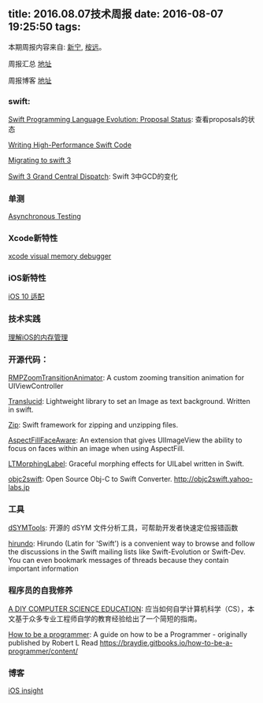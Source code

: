 title: 2016.08.07技术周报
date: 2016-08-07 19:25:50
tags:
---


本期周报内容来自: [新宁](https://github.com/SSSSSSnail), [桉远](https://github.com/AnYuan)。

周报汇总 [地址](https://github.com/BaiduHiDeviOS/iOS-Tech-Weekly)

周报博客 [地址](http://baiduhidevios.github.io/)

### swift:

[Swift Programming Language Evolution: Proposal Status](http://apple.github.io/swift-evolution/): 查看proposals的状态

[Writing High-Performance Swift Code](https://github.com/apple/swift/blob/master/docs/OptimizationTips.rst)

[Migrating to swift 3](http://www.jessesquires.com/migrating-to-swift-3/)

[Swift 3 Grand Central Dispatch](https://medium.com/swift-and-ios-writing/a-quick-look-at-gcd-and-swift-3-732bef6e1838#.bhqrecmpq): Swift 3中GCD的变化

### 单测

[Asynchronous Testing](https://medium.com/swift-programming/asynchronous-testing-e52db1b9b1fb#.ezgeue1i3)


### Xcode新特性

[xcode visual memory debugger](http://useyourloaf.com/blog/xcode-visual-memory-debugger/)

### iOS新特性

[iOS 10 适配](https://github.com/ChenYilong/iOS10AdaptationTips)

### 技术实践

[理解iOS的内存管理](http://blog.devtang.com/2016/07/30/ios-memory-management/)

### 开源代码：

[RMPZoomTransitionAnimator](https://github.com/recruit-mp/RMPZoomTransitionAnimator): A custom zooming transition animation for UIViewController

[Translucid](https://github.com/Ekhoo/Translucid): Lightweight library to set an Image as text background. Written in swift.

[Zip](https://github.com/marmelroy/Zip): Swift framework for zipping and unzipping files.

[AspectFillFaceAware](https://github.com/BeauNouvelle/AspectFillFaceAware): An extension that gives UIImageView the ability to focus on faces within an image when using AspectFill.

[LTMorphingLabel](https://github.com/lexrus/LTMorphingLabel): Graceful morphing effects for UILabel written in Swift.

[objc2swift](https://github.com/yahoojapan/objc2swift): Open Source Obj-C to Swift Converter. http://objc2swift.yahoo-labs.jp

### 工具

[dSYMTools](https://github.com/answer-huang/dSYMTools): 开源的 dSYM 文件分析工具，可帮助开发者快速定位报错函数

[hirundo](https://stylemac.com/hirundo/): Hirundo (Latin for 'Swift') is a convenient way to browse and follow the discussions in the Swift mailing lists like Swift-Evolution or Swift-Dev. You can even bookmark messages of threads because they contain important information


### 程序员的自我修养

[A DIY COMPUTER SCIENCE EDUCATION](http://bradfieldcs.com/diy/): 应当如何自学计算机科学（CS），本文基于众多专业工程师自学的教育经验给出了一个简短的指南。

[How to be a programmer](https://github.com/braydie/HowToBeAProgrammer): A guide on how to be a Programmer - originally published by Robert L Read https://braydie.gitbooks.io/how-to-be-a-programmer/content/

### 博客

[iOS insight](http://www.iosinsight.com/)
